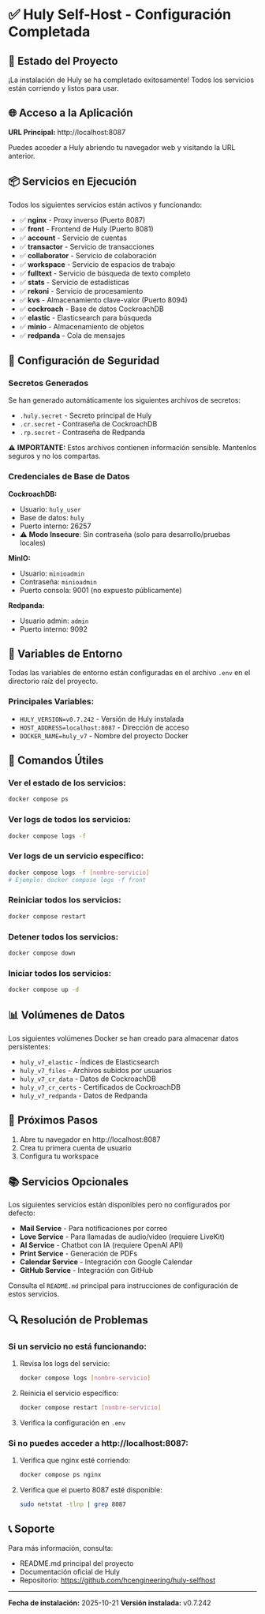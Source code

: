 # ✅ Huly Self-Host - Configuración Completada

## 🎉 Estado del Proyecto

¡La instalación de Huly se ha completado exitosamente! Todos los servicios están corriendo y listos para usar.

## 🌐 Acceso a la Aplicación

**URL Principal:** http://localhost:8087

Puedes acceder a Huly abriendo tu navegador web y visitando la URL anterior.

## 📦 Servicios en Ejecución

Todos los siguientes servicios están activos y funcionando:

- ✅ **nginx** - Proxy inverso (Puerto 8087)
- ✅ **front** - Frontend de Huly (Puerto 8081)
- ✅ **account** - Servicio de cuentas
- ✅ **transactor** - Servicio de transacciones
- ✅ **collaborator** - Servicio de colaboración
- ✅ **workspace** - Servicio de espacios de trabajo
- ✅ **fulltext** - Servicio de búsqueda de texto completo
- ✅ **stats** - Servicio de estadísticas
- ✅ **rekoni** - Servicio de procesamiento
- ✅ **kvs** - Almacenamiento clave-valor (Puerto 8094)
- ✅ **cockroach** - Base de datos CockroachDB
- ✅ **elastic** - Elasticsearch para búsqueda
- ✅ **minio** - Almacenamiento de objetos
- ✅ **redpanda** - Cola de mensajes

## 🔐 Configuración de Seguridad

### Secretos Generados

Se han generado automáticamente los siguientes archivos de secretos:

- `.huly.secret` - Secreto principal de Huly
- `.cr.secret` - Contraseña de CockroachDB
- `.rp.secret` - Contraseña de Redpanda

⚠️ **IMPORTANTE:** Estos archivos contienen información sensible. Mantenlos seguros y no los compartas.

### Credenciales de Base de Datos

**CockroachDB:**
- Usuario: `huly_user`
- Base de datos: `huly`
- Puerto interno: 26257
- ⚠️ **Modo Insecure**: Sin contraseña (solo para desarrollo/pruebas locales)

**MinIO:**
- Usuario: `minioadmin`
- Contraseña: `minioadmin`
- Puerto consola: 9001 (no expuesto públicamente)

**Redpanda:**
- Usuario admin: `admin`
- Puerto interno: 9092

## 📝 Variables de Entorno

Todas las variables de entorno están configuradas en el archivo `.env` en el directorio raíz del proyecto.

### Principales Variables:

- `HULY_VERSION=v0.7.242` - Versión de Huly instalada
- `HOST_ADDRESS=localhost:8087` - Dirección de acceso
- `DOCKER_NAME=huly_v7` - Nombre del proyecto Docker

## 🔧 Comandos Útiles

### Ver el estado de los servicios:
```bash
docker compose ps
```

### Ver logs de todos los servicios:
```bash
docker compose logs -f
```

### Ver logs de un servicio específico:
```bash
docker compose logs -f [nombre-servicio]
# Ejemplo: docker compose logs -f front
```

### Reiniciar todos los servicios:
```bash
docker compose restart
```

### Detener todos los servicios:
```bash
docker compose down
```

### Iniciar todos los servicios:
```bash
docker compose up -d
```

## 📊 Volúmenes de Datos

Los siguientes volúmenes Docker se han creado para almacenar datos persistentes:

- `huly_v7_elastic` - Índices de Elasticsearch
- `huly_v7_files` - Archivos subidos por usuarios
- `huly_v7_cr_data` - Datos de CockroachDB
- `huly_v7_cr_certs` - Certificados de CockroachDB
- `huly_v7_redpanda` - Datos de Redpanda

## 🚀 Próximos Pasos

1. Abre tu navegador en http://localhost:8087
2. Crea tu primera cuenta de usuario
3. Configura tu workspace

## 📚 Servicios Opcionales

Los siguientes servicios están disponibles pero no configurados por defecto:

- **Mail Service** - Para notificaciones por correo
- **Love Service** - Para llamadas de audio/video (requiere LiveKit)
- **AI Service** - Chatbot con IA (requiere OpenAI API)
- **Print Service** - Generación de PDFs
- **Calendar Service** - Integración con Google Calendar
- **GitHub Service** - Integración con GitHub

Consulta el `README.md` principal para instrucciones de configuración de estos servicios.

## 🔍 Resolución de Problemas

### Si un servicio no está funcionando:

1. Revisa los logs del servicio:
   ```bash
   docker compose logs [nombre-servicio]
   ```

2. Reinicia el servicio específico:
   ```bash
   docker compose restart [nombre-servicio]
   ```

3. Verifica la configuración en `.env`

### Si no puedes acceder a http://localhost:8087:

1. Verifica que nginx esté corriendo:
   ```bash
   docker compose ps nginx
   ```

2. Verifica que el puerto 8087 esté disponible:
   ```bash
   sudo netstat -tlnp | grep 8087
   ```

## 📞 Soporte

Para más información, consulta:
- README.md principal del proyecto
- Documentación oficial de Huly
- Repositorio: https://github.com/hcengineering/huly-selfhost

---

**Fecha de instalación:** 2025-10-21
**Versión instalada:** v0.7.242


